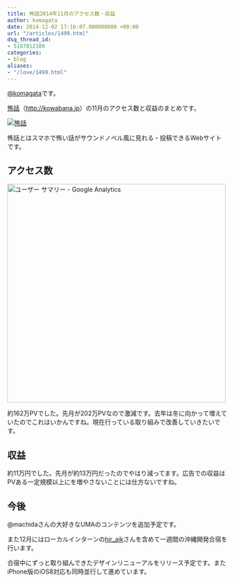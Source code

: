 ```yaml
---
title: 怖話2014年11月のアクセス数・収益
author: komagata
date: 2014-12-02 17:16:07.000000000 +09:00
url: "/articles/1499.html"
dsq_thread_id:
- 5167812100
categories:
- blog
aliases:
- "/love/1499.html"
---
```

[@komagata][1]です。

<a title="怖話" href="http://kowabana.jp" target="_blank">怖話</a>（<a title="怖話" href="http://kowabana.jp" target="_blank">http://kowabana.jp</a>）の11月のアクセス数と収益のまとめです。


  <a href="http://kowabana.jp"><img alt="怖話" src="https://lh4.googleusercontent.com/-8-pkth8ETpA/UYjg32awOAI/AAAAAAAADKg/0h8DP9Cg4CQ/s400/Screen%2520Shot%25202013-05-07%2520at%25208.08.34%2520PM.png" /></a>


怖話とはスマホで怖い話がサウンドノベル風に見れる・投稿できるWebサイトです。

## アクセス数


  <img alt="ユーザー サマリー - Google Analytics" src="http://i.gyazo.com/062ef20f31c0958eda6c6b77958eb5a1.png" width="500px" />


約162万PVでした。先月が202万PVなので激減です。去年は冬に向かって増えていたのでこれはいかんですね。現在行っている取り組みで改善していきたいです。

## 収益

約11万円でした。先月が約13万円だったのでやはり減ってます。広告での収益はPVある一定規模以上にを増やさないことには仕方ないですね。

## 今後

@machidaさんの大好きなUMAのコンテンツを追加予定です。

また12月にはローカルインターンの<a href="https://twitter.com/hir_aik" title="@hir_aik" target="_blank">hir_aik</a>さんを含めて一週間の沖縄開発合宿を行います。

合宿中にずっと取り組んできたデザインリニューアルをリリース予定です。またiPhone版のiOS8対応も同時並行して進めています。

 [1]: http://twitter.com/komagata
